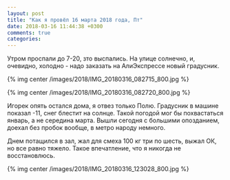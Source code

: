 ```yaml
---
layout: post
title: "Как я провёл 16 марта 2018 года, Пт"
date: 2018-03-16 11:44:38 +0300
comments: true
categories: 
---
```

Утром проспали до 7-20, зто выспались. На улице солнечно, и, очевидно, холодно - надо заказать на АлиЭкспрессе новый градусник.

{% img center /images/2018/IMG_20180316_082715_800.jpg %}

{% img center /images/2018/IMG_20180316_082720_800.jpg %}

Игорек опять остался дома, я отвез только Полю. Градусник в машине показал -11, снег блестит на солнце. Такой погодой мог бы похвастаться январь, а не середина марта. Вышли сегодня с большими опозданием, доехал без пробок вообще, в метро народу немного.

Днем потащился в зал, жал для смеха 100 кг три по шесть, выжал ОК, но все равно тяжело. Такое впечатление, что я никогда не восстановлюсь.

{% img center /images/2018/IMG_20180316_123028_800.jpg %}
